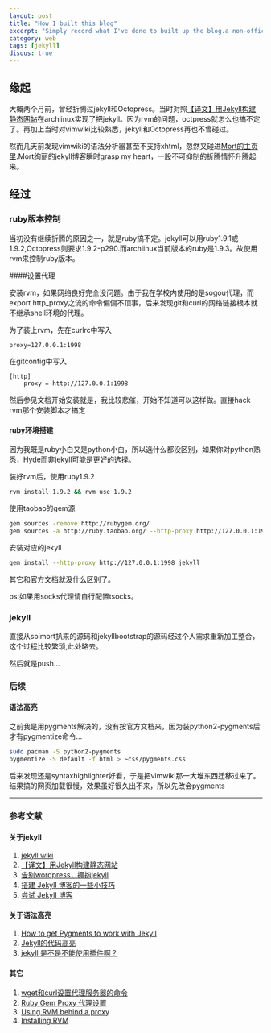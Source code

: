 ```yaml
---
layout: post
title: "How I built this blog"
excerpt: "Simply record what I've done to built up the blog.a non-official document to replenish the official one"
category: web
tags: [jekyll]
disqus: true
---
```


## 缘起

大概两个月前，曾经折腾过jekyll和Octopress。当时对照[【译文】用Jekyll构建静态网站](http://chen.yanping.me/cn/blog/2011/12/15/building-static-sites-with-jekyll/)在archlinux实现了把jekyll。因为rvm的问题，octpress就怎么也搞不定了。再加上当时对vimwiki比较熟悉，jekyll和Octopress再也不曾碰过。

然而几天前发现vimwiki的语法分析器甚至不支持xhtml，忽然又碰进[Mort的主页里](http://www.soimort.org/).Mort绚丽的jekyll博客瞬时grasp my heart，一股不可抑制的折腾情怀升腾起来。

## 经过

### ruby版本控制

当初没有继续折腾的原因之一，就是ruby搞不定。jekyll可以用ruby1.9.1或1.9.2,Octopress则要求1.9.2-p290.而archlinux当前版本的ruby是1.9.3。故使用rvm来控制ruby版本。

####设置代理

安装rvm，如果网络良好完全没问题。由于我在学校内使用的是sogou代理，而export http_proxy之流的命令偏偏不顶事，后来发现git和curl的网络链接根本就不继承shell环境的代理。

为了装上rvm，先在curlrc中写入

    proxy=127.0.0.1:1998
在gitconfig中写入

```bash
[http]
    proxy = http://127.0.0.1:1998
```

然后参见文档开始安装就是，我比较悲催，开始不知道可以这样做。直接hack rvm那个安装脚本才搞定

#### ruby环境搭建

因为我既是ruby小白又是python小白，所以选什么都没区别，如果你对python熟悉，[Hyde](http://hyde.github.com/index.html)而非jekyll可能是更好的选择。

装好rvm后，使用ruby1.9.2

```bash
rvm install 1.9.2 && rvm use 1.9.2
```

使用taobao的gem源

```bash
gem sources -remove http://rubygem.org/ 
gem sources -a http://ruby.taobao.org/ --http-proxy http://127.0.0.1:1998
```

安装对应的jekyll

```bash
gem install --http-proxy http://127.0.0.1:1998 jekyll 
```

其它和官方文档就没什么区别了。

ps:如果用socks代理请自行配置tsocks。

### jekyll

直接从soimort扒来的源码和jekyllbootstrap的源码经过个人需求重新加工整合，这个过程比较繁琐,此处略去。

然后就是push...

### 后续

#### 语法高亮

之前我是用pygments解决的，没有按官方文档来，因为装python2-pygments后才有pygmentize命令...

```bash
sudo pacman -S python2-pygments
pygmentize -S default -f html > ~css/pygments.css
```

后来发现还是syntaxhighlighter好看，于是把vimwiki那一大堆东西迁移过来了。结果搞的网页加载很慢，效果虽好很久出不来，所以先改会pygments

---

### 参考文献

#### 关于jekyll

1. [jekyll wiki](https://github.com/mojombo/jekyll/wiki/)
1. [【译文】用Jekyll构建静态网站](http://chen.yanping.me/cn/blog/2011/12/15/building-static-sites-with-jekyll/)
1. [告别wordpress，拥抱jekyll](http://www.yangzhiping.com/tech/wordpress-to-jekyll.html)
1. [搭建 Jekyll 博客的一些小技巧](http://www.pizn.me/2012/03/01/some-tips-for-jekyll-blog.html)
1. [尝试 Jekyll 博客](http://jiyinyiyong.blog.163.com/blog/static/64699876201111291856363/)

#### 关于语法高亮

1. [How to get Pygments to work with Jekyll](http://www.stehem.net/2012/02/14/how-to-get-pygments-to-work-with-jekyll.html)
1. [Jekyll的代码高亮](http://bbs.laxjyj.com/read-htm-tid-162443.html)
1. [jekyll 是不是不能使用插件啊？](http://www.v2ex.com/t/28708)

#### 其它

1. [wget和curl设置代理服务器的命令](http://blog.csdn.net/huzhenwei/article/details/4369027)
2. [Ruby Gem Proxy 代理设置](http://chenhailong.iteye.com/blog/1340924)
3. [Using RVM behind a proxy ](http://beginrescueend.com/workflow/proxy/)
4. [Installing RVM](http://beginrescueend.com/rvm/install/)
